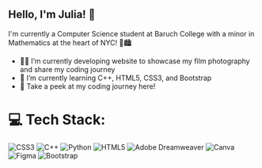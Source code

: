 ## Hello, I'm Julia! 👋

I'm currently a Computer Science student at Baruch College with a minor in Mathematics at the heart of NYC! 🍎🏙️


- 👩‍💻 I’m currently developing website to showcase my film photography and share my coding journey
- 🌱 I’m currently learning C++, HTML5, CSS3, and Bootstrap
- 👣 Take a peek at my coding journey here!


# 💻 Tech Stack:
![CSS3](https://img.shields.io/badge/css3-%231572B6.svg?style=for-the-badge&logo=css3&logoColor=white) ![C++](https://img.shields.io/badge/c++-%2300599C.svg?style=for-the-badge&logo=c%2B%2B&logoColor=white) ![Python](https://img.shields.io/badge/python-3670A0?style=for-the-badge&logo=python&logoColor=ffdd54) ![HTML5](https://img.shields.io/badge/html5-%23E34F26.svg?style=for-the-badge&logo=html5&logoColor=white) ![Adobe Dreamweaver](https://img.shields.io/badge/Adobe%20Dreamweaver-FF61F6.svg?style=for-the-badge&logo=Adobe%20Dreamweaver&logoColor=white) ![Canva](https://img.shields.io/badge/Canva-%2300C4CC.svg?style=for-the-badge&logo=Canva&logoColor=white) ![Figma](https://img.shields.io/badge/figma-%23F24E1E.svg?style=for-the-badge&logo=figma&logoColor=white) ![Bootstrap](https://img.shields.io/badge/bootstrap-%238511FA.svg?style=for-the-badge&logo=bootstrap&logoColor=white)
<!-- # 📊 GitHub Stats:
![](https://github-readme-stats.vercel.app/api?username=julianacuabueno&theme=dark&hide_border=true&include_all_commits=false&count_private=false)<br/>
![](https://github-readme-streak-stats.herokuapp.com/?user=julianacuabueno&theme=dark&hide_border=true)<br/>
![](https://github-readme-stats.vercel.app/api/top-langs/?username=julianacuabueno&theme=dark&hide_border=true&include_all_commits=false&count_private=false&layout=compact) -->

<!-- Proudly created with GPRM ( https://gprm.itsvg.in ) -->

